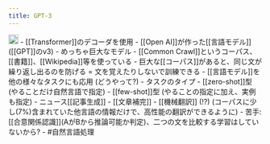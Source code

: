 ```yaml
---
title: GPT-3
---
```


<img src='https://scrapbox.io/api/pages/blu3mo-public/情報科学の達人/icon' alt='情報科学の達人.icon' height="19.5"/>
- [[Transformer]]のデコーダを使用
- [[Open AI]]が作った[[言語モデル]] ([[GPT]]のv3)
    - めっちゃ巨大なモデル
- [[Common Crawl]]というコーパス、[[書籍]]、[[Wikipedia]]等を使っている
    - 巨大な[[コーパス]]があると、同じ文が繰り返し出るのを防げる = 文を覚えたりしないで訓練できる
- [[言語モデル]]を他の様々なタスクにも応用 (どうやって?)
    - タスクのタイプ
        - [[zero-shot]]型 (やることだけ自然言語で指定)
        - [[few-shot]]型 (やることの指定に加え、実例も指定)
    - ニュース[[記事生成]]
    - [[文章補完]]
    - [[機械翻訳]] (!?) (コーパスに少し(7%)含まれていた他言語の情報だけで、高性能の翻訳ができるように)
    - 苦手: [[合意関係認識]](AがBから推論可能か判定)、二つの文を比較する学習はしていないから?
- #自然言語処理

